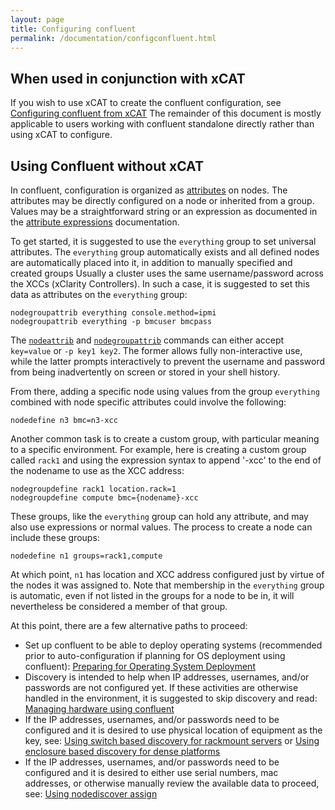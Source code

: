 ```yaml
---
layout: page
title: Configuring confluent
permalink: /documentation/configconfluent.html
---
```


## When used in conjunction with xCAT

If you wish to use xCAT to create the confluent configuration, see
[Configuring confluent from xCAT](../advanced_topics/xcatconfluentsetup.md)
The remainder of this document is mostly applicable to users working with confluent
standalone directly rather than using xCAT to configure.

## Using Confluent without xCAT

In confluent, configuration is organized as [attributes](../user_reference/node_attributes.md) on nodes.  The 
attributes may be directly configured on a node or inherited from a group.
Values may be a straightforward string or an expression as documented in 
the [attribute expressions](../user_reference/attributeexpressions.md)
documentation.

To get started, it is suggested to use the `everything` group to set universal attributes.
The `everything` group automatically exists and all defined nodes are automatically
placed into it, in addition to manually specified and created groups
Usually a cluster uses the same username/password across the XCCs (xClarity Controllers).  In such a case, it is
suggested to set this data as attributes on the `everything` group:

	nodegroupattrib everything console.method=ipmi
	nodegroupattrib everything -p bmcuser bmcpass

The [`nodeattrib`](../manuals/nodeattrib.md) and [`nodegroupattrib`](../manuals/nodegroupattrib.md) commands can either accept `key=value` or `-p key1 key2`. The former allows fully non-interactive use, while the
latter prompts interactively to prevent the username and password from being inadvertently on screen or stored in your shell history.

From there, adding a specific node using values from the group `everything` combined with node specific attributes could involve the following:

	nodedefine n3 bmc=n3-xcc

Another common task is to create a custom group, with particular meaning to a specific environment.  For example, here is creating a custom group called `rack1` and
using the expression syntax to append '-xcc' to the end of the nodename to use as the XCC address:

	nodegroupdefine rack1 location.rack=1
	nodegroupdefine compute bmc={nodename}-xcc

These groups, like the `everything` group can hold any attribute, and may also use expressions or normal values.  The process to create a node can include these groups:

	nodedefine n1 groups=rack1,compute

At which point, `n1` has location and XCC address configured just by virtue of the nodes it was assigned to.  Note that membership in
the `everything` group is automatic, even if not listed in the groups for a node to be in, it will nevertheless be considered a member of that group.

At this point, there are a few alternative paths to proceed:

* Set up confluent to be able to deploy operating systems (recommended prior to auto-configuration if planning for OS deployment using confluent): [Preparing for Operating System Deployment](../advanced_topics/confluentosdeploy.md)
* Discovery is intended to help when IP addresses, usernames, and/or passwords are not configured yet. If these activities are otherwise handled in the environment, it is suggested to skip discovery and read: [Managing hardware using confluent](../miscellaneous/manageconfluent.md)
* If the IP addresses, usernames, and/or passwords need to be configured and it is desired to use physical location of equipment as the key, see: [Using switch based discovery for rackmount servers](../advanced_topics/confluentswitchdisco.md) or [Using enclosure based discovery for dense platforms](../advanced_topics/confluentenclosuredisco.md)
* If the IP addresses, usernames, and/or passwords need to be configured and it is desired to either use serial numbers, mac addresses, or otherwise manually review the available data to proceed, see: [Using nodediscover assign](../advanced_topics/confluentnodeassign.md)
